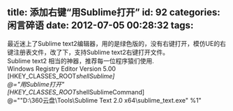 title: 添加右键“用Sublime打开”
id: 92
categories: 闲言碎语
date: 2012-07-05 00:28:32
tags:
---

最近迷上了Sublime text2编辑器，用的是绿色版的，没有右键打开，模仿UE的右键注册表文件，改了下，支持Sublime text2右键打开文件。
</br>Sublime text2 相当的神器，推荐每一位程序猿们使用.
</br>Windows Registry Editor Version 5.00
</br>[HKEY_CLASSES_ROOT*shellSublime]
</br>@=&quot;用Sublime打开&quot;
</br>[HKEY_CLASSES_ROOT*shellSublimeCommand]
</br>@=&quot;&quot;D:\360云盘\Tools\Sublime Text 2.0 x64\sublime_text.exe&quot; %1&quot;
</br>
